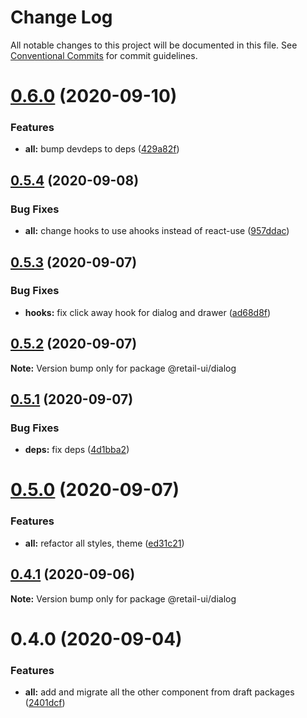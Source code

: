 # Change Log

All notable changes to this project will be documented in this file.
See [Conventional Commits](https://conventionalcommits.org) for commit guidelines.

# [0.6.0](https://github.com/sondh0127/retail-ui/compare/@retail-ui/dialog@0.5.4...@retail-ui/dialog@0.6.0) (2020-09-10)

### Features

- **all:** bump devdeps to deps ([429a82f](https://github.com/sondh0127/retail-ui/commit/429a82f613c307ff079f78fe15ab9e271620ecdf))

## [0.5.4](https://github.com/sondh0127/retail-ui/compare/@retail-ui/dialog@0.5.3...@retail-ui/dialog@0.5.4) (2020-09-08)

### Bug Fixes

- **all:** change hooks to use ahooks instead of react-use ([957ddac](https://github.com/sondh0127/retail-ui/commit/957ddac510166a771bc0143408a0e4e71e39b973))

## [0.5.3](https://github.com/sondh0127/retail-ui/compare/@retail-ui/dialog@0.5.2...@retail-ui/dialog@0.5.3) (2020-09-07)

### Bug Fixes

- **hooks:** fix click away hook for dialog and drawer ([ad68d8f](https://github.com/sondh0127/retail-ui/commit/ad68d8ff32d2620425e434632a91a4191592f6d2))

## [0.5.2](https://github.com/sondh0127/retail-ui/compare/@retail-ui/dialog@0.5.1...@retail-ui/dialog@0.5.2) (2020-09-07)

**Note:** Version bump only for package @retail-ui/dialog

## [0.5.1](https://github.com/sondh0127/retail-ui/compare/@retail-ui/dialog@0.5.0...@retail-ui/dialog@0.5.1) (2020-09-07)

### Bug Fixes

- **deps:** fix deps ([4d1bba2](https://github.com/sondh0127/retail-ui/commit/4d1bba245caa5e94cdd085bf7609666537b5c10a))

# [0.5.0](https://github.com/sondh0127/retail-ui/compare/@retail-ui/dialog@0.4.1...@retail-ui/dialog@0.5.0) (2020-09-07)

### Features

- **all:** refactor all styles, theme ([ed31c21](https://github.com/sondh0127/retail-ui/commit/ed31c219cd925c3f8340066f504f2527a9e911bf))

## [0.4.1](https://github.com/sondh0127/retail-ui/compare/@retail-ui/dialog@0.4.0...@retail-ui/dialog@0.4.1) (2020-09-06)

**Note:** Version bump only for package @retail-ui/dialog

# 0.4.0 (2020-09-04)

### Features

- **all:** add and migrate all the other component from draft packages ([2401dcf](https://github.com/sondh0127/retail-ui/commit/2401dcffeed92aa322be2944d4cfa9b8002e6e53))
